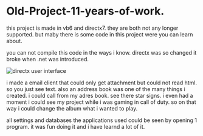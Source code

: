 # Old-Project-11-years-of-work.

this project is made in vb6 and directx7. they are both not any longer supported.
but maby there is some code in this project were you can learn about.

you can not compile this code in the ways i know. directx was so changed it broke when .net was introduced.

![directx user interface](https://user-images.githubusercontent.com/46109964/142715895-473eb078-3ce4-4fa2-8611-b9fc36903308.jpeg)


i made a email client that could only get attachment but could not read html. so you just see text.
also an address book was one of the many things i created. i could call from my adres book.
see there star signs. i even had a moment i could see my project while i was gaming in call of duty.
so on that way i could change the album what i wanted to play.

all settings and databases the applications used could be seen by opening 1 program.
it was fun doing it and i have learnd a lot of it.
